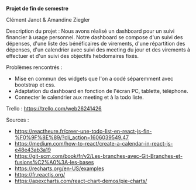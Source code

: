 <b>Projet de fin de semestre</b>

Clément Janot & Amandine Ziegler

Description du projet : 
Nous avons réalisé un dashboard pour un suivi financier à usage personnel. 
Notre dashboard se compose d'un suivi des dépenses, d'une liste des bénéficaires de virements, d'une répartition des dépenses, d'un calendrier avec suivi des meeting du jour et des virements à effectuer et d'un suivi des objectifs hebdomaires fixés. 

Problèmes rencontrés : 
- Mise en commun des widgets que l'on a codé séparemment avec bootstrap et css. 
- Adaptation du dashboard en fonction de l'écran PC, tablette, téléphone. 
- Connecter le calendrier aux meeting et à la todo liste.

Trello : https://trello.com/web26241426

Sources : 
- https://reactheure.fr/creer-une-todo-list-en-react-js-fin-%F0%9F%8E%89/?cli_action=1606039549.47 
- https://medium.com/how-to-react/create-a-calendar-in-react-js-e48e43ab3a19 
- https://git-scm.com/book/fr/v2/Les-branches-avec-Git-Branches-et-fusions%C2%A0%3A-les-bases
- https://recharts.org/en-US/examples
- https://fr.reactjs.org/
- https://apexcharts.com/react-chart-demos/pie-charts/
